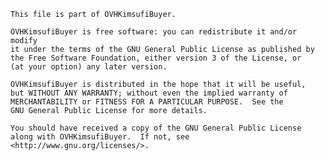     This file is part of OVHKimsufiBuyer.

    OVHKimsufiBuyer is free software: you can redistribute it and/or modify
    it under the terms of the GNU General Public License as published by
    the Free Software Foundation, either version 3 of the License, or
    (at your option) any later version.

    OVHKimsufiBuyer is distributed in the hope that it will be useful,
    but WITHOUT ANY WARRANTY; without even the implied warranty of
    MERCHANTABILITY or FITNESS FOR A PARTICULAR PURPOSE.  See the
    GNU General Public License for more details.

    You should have received a copy of the GNU General Public License
    along with OVHKimsufiBuyer.  If not, see <http://www.gnu.org/licenses/>.
